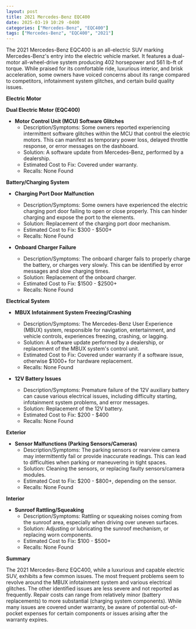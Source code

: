 ```yaml
---
layout: post
title: 2021 Mercedes-Benz EQC400
date: 2025-03-19 10:29 -0400
categories: ["Mercedes-Benz", "EQC400"]
tags: ["Mercedes-Benz", "EQC400", "2021"]
---
```

The 2021 Mercedes-Benz EQC400 is an all-electric SUV marking Mercedes-Benz's entry into the electric vehicle market. It features a dual-motor all-wheel-drive system producing 402 horsepower and 561 lb-ft of torque. While praised for its comfortable ride, luxurious interior, and brisk acceleration, some owners have voiced concerns about its range compared to competitors, infotainment system glitches, and certain build quality issues.

**Electric Motor**

**Dual Electric Motor (EQC400)**

*   **Motor Control Unit (MCU) Software Glitches**
    *   Description/Symptoms: Some owners reported experiencing intermittent software glitches within the MCU that control the electric motors. This can manifest as temporary power loss, delayed throttle response, or error messages on the dashboard.
    *   Solution: A software update from Mercedes-Benz, performed by a dealership.
    *   Estimated Cost to Fix: Covered under warranty.
    *   Recalls: None Found

**Battery/Charging System**

*   **Charging Port Door Malfunction**
    *   Description/Symptoms: Some owners have experienced the electric charging port door failing to open or close properly. This can hinder charging and expose the port to the elements.
    *   Solution: Replacement of the charging port door mechanism.
    *   Estimated Cost to Fix: $300 - $500+
    *   Recalls: None Found

* **Onboard Charger Failure**
  * Description/Symptoms: The onboard charger fails to properly charge the battery, or charges very slowly. This can be identified by error messages and slow charging times.
  * Solution: Replacement of the onboard charger.
  * Estimated Cost to Fix: $1500 - $2500+
  * Recalls: None Found

**Electrical System**

*   **MBUX Infotainment System Freezing/Crashing**
    *   Description/Symptoms: The Mercedes-Benz User Experience (MBUX) system, responsible for navigation, entertainment, and vehicle controls, experiences freezing, crashing, or lagging.
    *   Solution: A software update performed by a dealership, or replacement of the MBUX system's control unit.
    *   Estimated Cost to Fix: Covered under warranty if a software issue, otherwise $1000+ for hardware replacement.
    *   Recalls: None Found

*   **12V Battery Issues**
    * Description/Symptoms: Premature failure of the 12V auxiliary battery can cause various electrical issues, including difficulty starting, infotainment system problems, and error messages.
    * Solution: Replacement of the 12V battery.
    * Estimated Cost to Fix: $200 - $400
    * Recalls: None Found

**Exterior**

*   **Sensor Malfunctions (Parking Sensors/Cameras)**
    *   Description/Symptoms: The parking sensors or rearview camera may intermittently fail or provide inaccurate readings. This can lead to difficulties when parking or maneuvering in tight spaces.
    *   Solution: Cleaning the sensors, or replacing faulty sensors/camera modules.
    *   Estimated Cost to Fix: $200 - $800+, depending on the sensor.
    *   Recalls: None Found

**Interior**

*   **Sunroof Rattling/Squeaking**
    *   Description/Symptoms: Rattling or squeaking noises coming from the sunroof area, especially when driving over uneven surfaces.
    *   Solution: Adjusting or lubricating the sunroof mechanism, or replacing worn components.
    *   Estimated Cost to Fix: $100 - $500+
    *   Recalls: None Found

**Summary**

The 2021 Mercedes-Benz EQC400, while a luxurious and capable electric SUV, exhibits a few common issues. The most frequent problems seem to revolve around the MBUX infotainment system and various electrical glitches. The other identified issues are less severe and not reported as frequently. Repair costs can range from relatively minor (battery replacements) to more substantial (charging system components). While many issues are covered under warranty, be aware of potential out-of-pocket expenses for certain components or issues arising after the warranty expires.

